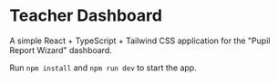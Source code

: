 # Teacher Dashboard

A simple React + TypeScript + Tailwind CSS application for the "Pupil Report Wizard" dashboard.

Run `npm install` and `npm run dev` to start the app.
